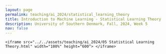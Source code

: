 ```yaml
---
layout: page
permalink: teaching/ai_2024/statistical_learning_theory
title: Introduction to Machine Learning - Statistical Learning Theory
description: University of Southern Denmark, Fall, 2024, Week 5
nav: false
---
```

<article>

    <iframe src="../../assets/teaching/ai_2024/05 Statistical Learning Theory.html" width="100%" height="600"> </iframe>

</article>
